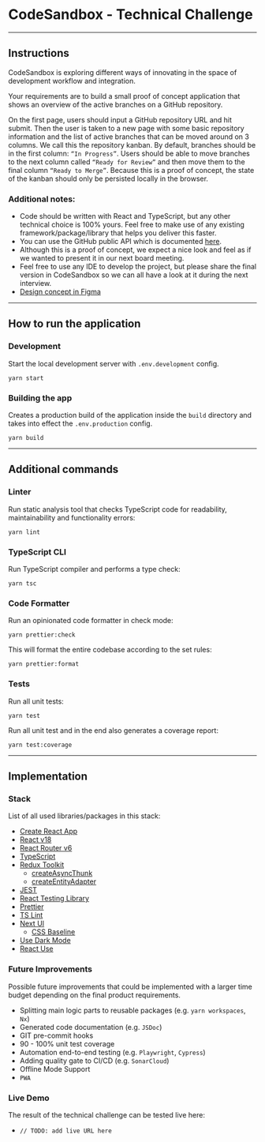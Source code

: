 # CodeSandbox - Technical Challenge

---

## Instructions

CodeSandbox is exploring different ways of innovating in the space of development workflow and integration.

Your requirements are to build a small proof of concept application that shows an overview of the active branches on a GitHub repository.

On the first page, users should input a GitHub repository URL and hit submit.
Then the user is taken to a new page with some basic repository information and the list of active branches that can be moved around on 3 columns. We call this the repository kanban.
By default, branches should be in the first column: `“In Progress”`. Users should be able to move branches to the next column called `“Ready for Review”` and then move them to the final column `“Ready to Merge”`. Because this is a proof of concept, the state of the kanban should only be persisted locally in the browser.

### Additional notes:

- Code should be written with React and TypeScript, but any other technical choice is 100% yours. Feel free to make use of any existing framework/package/library that helps you deliver this faster.
- You can use the GitHub public API which is documented [here](https://docs.github.com/en/rest?apiVersion=2022-11-28).
- Although this is a proof of concept, we expect a nice look and feel as if we wanted to present it in our next board meeting.
- Feel free to use any IDE to develop the project, but please share the final version in CodeSandbox so we can all have a look at it during the next interview.
- [Design concept in Figma](https://www.figma.com/file/2igSAZhrkvnMUbUEgapIv5/Front-end-hiring-process-v2?node-id=26%3A720)

---

## How to run the application

### Development

Start the local development server with `.env.development` config.

```
yarn start
```

### Building the app

Creates a production build of the application inside the `build` directory and takes into effect the `.env.production` config.

```
yarn build
```

---

## Additional commands

### Linter

Run static analysis tool that checks TypeScript code for readability, maintainability and functionality errors:

```
yarn lint
```

### TypeScript CLI

Run TypeScript compiler and performs a type check:

```
yarn tsc
```

### Code Formatter

Run an opinionated code formatter in check mode:

```
yarn prettier:check
```

This will format the entire codebase according to the set rules:

```
yarn prettier:format
```

### Tests

Run all unit tests:

```
yarn test
```

Run all unit test and in the end also generates a coverage report:

```
yarn test:coverage
```

---

## Implementation

### Stack

List of all used libraries/packages in this stack:

- [Create React App](https://create-react-app.dev/)
- [React v18](https://reactjs.org/blog/2022/03/29/react-v18.html)
- [React Router v6](https://reactrouter.com/en/main)
- [TypeScript](https://www.typescriptlang.org/)
- [Redux Toolkit](https://redux-toolkit.js.org/)
  - [createAsyncThunk](https://redux-toolkit.js.org/api/createAsyncThunk)
  - [createEntityAdapter](https://redux-toolkit.js.org/api/createEntityAdapter)
- [JEST](https://jestjs.io/)
- [React Testing Library](https://testing-library.com/docs/react-testing-library/intro/)
- [Prettier](https://prettier.io/)
- [TS Lint](https://palantir.github.io/tslint/)
- [Next UI](https://nextui.org/)
  - [CSS Baseline](https://github.com/nextui-org/nextui/blob/eb09f77da4de372ae7e276da663156a4e3cd324b/packages/react/src/css-baseline/css-baseline.tsx)
- [Use Dark Mode](https://github.com/donavon/use-dark-mode)
- [React Use](https://github.com/streamich/react-use)

### Future Improvements

Possible future improvements that could be implemented with a larger time budget depending on the final product requirements.

- Splitting main logic parts to reusable packages (e.g. `yarn workspaces`, `Nx`)
- Generated code documentation (e.g. `JSDoc`)
- GIT pre-commit hooks
- 90 - 100% unit test coverage
- Automation end-to-end testing (e.g. `Playwright`, `Cypress`)
- Adding quality gate to CI/CD (e.g. `SonarCloud`)
- Offline Mode Support
- `PWA`  

### Live Demo

The result of the technical challenge can be tested live here:

- `// TODO: add live URL here`
